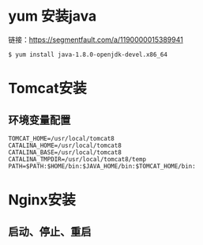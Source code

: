 # yum 安装java

链接：https://segmentfault.com/a/1190000015389941

```shell
$ yum install java-1.8.0-openjdk-devel.x86_64
```

# Tomcat安装

## 环境变量配置

```shell
TOMCAT_HOME=/usr/local/tomcat8
CATALINA_HOME=/usr/local/tomcat8
CATALINA_BASE=/usr/local/tomcat8
CATALINA_TMPDIR=/usr/local/tomcat8/temp
PATH=$PATH:$HOME/bin:$JAVA_HOME/bin:$TOMCAT_HOME/bin:
```

# Nginx安装

## 启动、停止、重启

